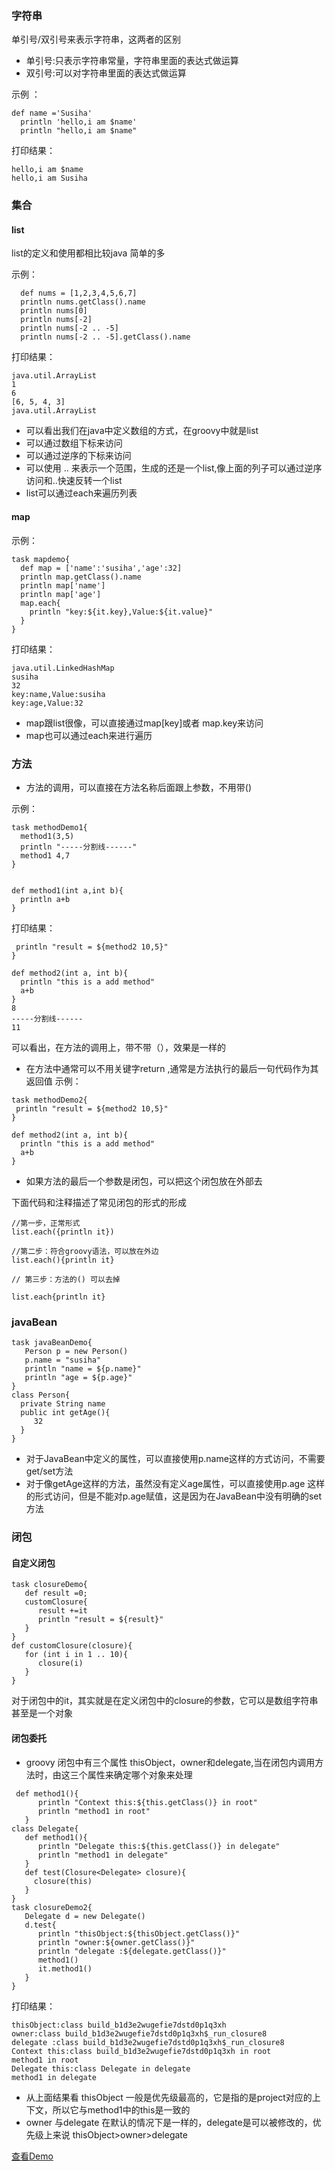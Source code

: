 ### 字符串
单引号/双引号来表示字符串，这两者的区别
- 单引号:只表示字符串常量，字符串里面的表达式做运算
- 双引号:可以对字符串里面的表达式做运算
		
示例 ：
		 
```
def name ='Susiha'
  println 'hello,i am $name'
  println "hello,i am $name"
``` 

打印结果：
```
hello,i am $name
hello,i am Susiha
``` 
    
### 集合
#### list
list的定义和使用都相比较java 简单的多

示例：
```
  def nums = [1,2,3,4,5,6,7]
  println nums.getClass().name
  println nums[0]
  println nums[-2]
  println nums[-2 .. -5]
  println nums[-2 .. -5].getClass().name 
``` 
打印结果：
```
java.util.ArrayList
1
6
[6, 5, 4, 3]
java.util.ArrayList
``` 
- 可以看出我们在java中定义数组的方式，在groovy中就是list
- 可以通过数组下标来访问
- 可以通过逆序的下标来访问
- 可以使用 .. 来表示一个范围，生成的还是一个list,像上面的列子可以通过逆序访问和..快速反转一个list
- list可以通过each来遍历列表
#### map
示例：
```
task mapdemo{
  def map = ['name':'susiha','age':32]
  println map.getClass().name
  println map['name']
  println map['age']
  map.each{
    println "key:${it.key},Value:${it.value}"
  }
}
```
打印结果：
```
java.util.LinkedHashMap
susiha
32
key:name,Value:susiha
key:age,Value:32
```

- map跟list很像，可以直接通过map[key]或者 map.key来访问
- map也可以通过each来进行遍历
### 方法

- 方法的调用，可以直接在方法名称后面跟上参数，不用带()

示例：
```
task methodDemo1{
  method1(3,5)
  println "-----分割线------"
  method1 4,7
}


def method1(int a,int b){
  println a+b
}
```
打印结果：
```task methodDemo2{
 println "result = ${method2 10,5}"
}

def method2(int a, int b){
  println "this is a add method"
  a+b
}
8
-----分割线------
11
```
可以看出，在方法的调用上，带不带（），效果是一样的

- 在方法中通常可以不用关键字return ,通常是方法执行的最后一句代码作为其返回值
示例：
```
task methodDemo2{
 println "result = ${method2 10,5}"
}

def method2(int a, int b){
  println "this is a add method"
  a+b
}
```

- 如果方法的最后一个参数是闭包，可以把这个闭包放在外部去

下面代码和注释描述了常见闭包的形式的形成

```
//第一步，正常形式
list.each({println it})

//第二步：符合groovy语法，可以放在外边
list.each(){println it}

// 第三步：方法的() 可以去掉

list.each{println it}
```
### javaBean
```
task javaBeanDemo{
   Person p = new Person()
   p.name = "susiha"
   println "name = ${p.name}"
   println "age = ${p.age}"
}
class Person{
  private String name
  public int getAge(){
     32
  }
}
```
- 对于JavaBean中定义的属性，可以直接使用p.name这样的方式访问，不需要get/set方法
- 对于像getAge这样的方法，虽然没有定义age属性，可以直接使用p.age 这样的形式访问，但是不能对p.age赋值，这是因为在JavaBean中没有明确的set方法
### 闭包
#### 自定义闭包
```
task closureDemo{
   def result =0;
   customClosure{      
      result +=it
      println "result = ${result}"
   }
}
def customClosure(closure){
   for (int i in 1 .. 10){
      closure(i)
   }
}
```
对于闭包中的it，其实就是在定义闭包中的closure的参数，它可以是数组字符串甚至是一个对象
#### 闭包委托
- groovy 闭包中有三个属性 thisObject，owner和delegate,当在闭包内调用方法时，由这三个属性来确定哪个对象来处理

```
 def method1(){
      println "Context this:${this.getClass()} in root"
      println "method1 in root"
   }
class Delegate{
   def method1(){
      println "Delegate this:${this.getClass()} in delegate"
      println "method1 in delegate"
   }
   def test(Closure<Delegate> closure){
     closure(this)
   }
}
task closureDemo2{
   Delegate d = new Delegate()
   d.test{
      println "thisObject:${thisObject.getClass()}"
      println "owner:${owner.getClass()}"
      println "delegate :${delegate.getClass()}"
      method1()
      it.method1()  
   }
}
```
打印结果：
```
thisObject:class build_b1d3e2wugefie7dstd0p1q3xh
owner:class build_b1d3e2wugefie7dstd0p1q3xh$_run_closure8
delegate :class build_b1d3e2wugefie7dstd0p1q3xh$_run_closure8
Context this:class build_b1d3e2wugefie7dstd0p1q3xh in root
method1 in root
Delegate this:class Delegate in delegate
method1 in delegate
```

- 从上面结果看 thisObject 一般是优先级最高的，它是指的是project对应的上下文，所以它与method1中的this是一致的
- owner 与delegate 在默认的情况下是一样的，delegate是可以被修改的，优先级上来说 thisObject>owner>delegate


[查看Demo](https://github.com/susiha/AndroidDecompose/blob/master/app/src/gradle/groovy/groovyBasics.groovy)
